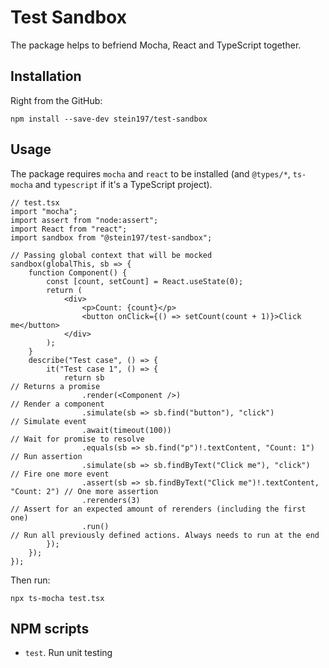 # Test Sandbox
The package helps to befriend Mocha, React and TypeScript together.

## Installation
Right from the GitHub:
```
npm install --save-dev stein197/test-sandbox
```

## Usage
The package requires `mocha` and `react` to be installed (and `@types/*`, `ts-mocha` and `typescript` if it's a TypeScript project).
```tsx
// test.tsx
import "mocha";
import assert from "node:assert";
import React from "react";
import sandbox from "@stein197/test-sandbox";

// Passing global context that will be mocked
sandbox(globalThis, sb => {
	function Component() {
		const [count, setCount] = React.useState(0);
		return (
			<div>
				<p>Count: {count}</p>
				<button onClick={() => setCount(count + 1)}>Click me</button>
			</div>
		);
	}
	describe("Test case", () => {
		it("Test case 1", () => {
			return sb                                                             // Returns a promise
				.render(<Component />)                                            // Render a component
				.simulate(sb => sb.find("button"), "click")                       // Simulate event
				.await(timeout(100))                                              // Wait for promise to resolve
				.equals(sb => sb.find("p")!.textContent, "Count: 1")              // Run assertion
				.simulate(sb => sb.findByText("Click me"), "click")               // Fire one more event
				.assert(sb => sb.findByText("Click me")!.textContent, "Count: 2") // One more assertion
				.rerenders(3)                                                     // Assert for an expected amount of rerenders (including the first one)
				.run()                                                            // Run all previously defined actions. Always needs to run at the end
		});
	});
});
```

Then run:
```
npx ts-mocha test.tsx
```

## NPM scripts
- `test`. Run unit testing

